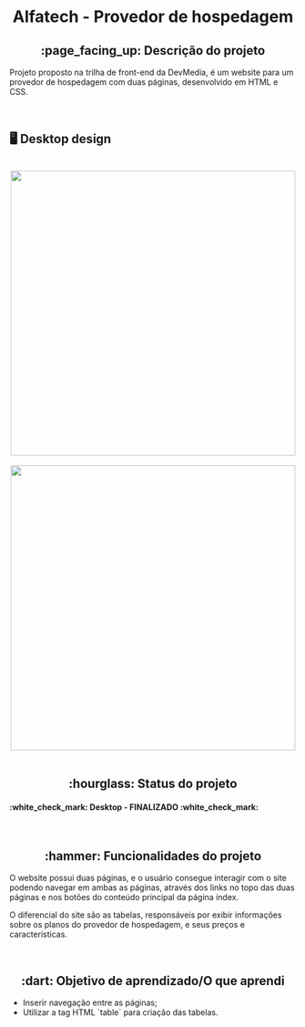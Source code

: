 <h1 align = "center">Alfatech - Provedor de hospedagem</h1>
<h2 align = "center">:page_facing_up: Descrição do projeto</h2>
<p>Projeto proposto na trilha de front-end da DevMedia, é um website para um provedor de hospedagem com duas páginas, desenvolvido em HTML e CSS.</p>
<br>

## :desktop_computer: Desktop design
<br>
<div align = "center">
<img src = "https://github.com/gleicekelly13/Alfatech-provedor-de-hospedagem/assets/80974593/976d3c73-0b1e-4044-a4a1-5541f5bf3b3d" width = "500" />
</div>
<br>

<div align = "center">
<img src = "https://github.com/gleicekelly13/Alfatech-provedor-de-hospedagem/assets/80974593/3b64742d-dde2-409f-8075-ee7fa7769cac" width = "500" />
</div>
<br>

<h2 align="center">:hourglass: Status do projeto </h2>
<h4>:white_check_mark: Desktop - FINALIZADO :white_check_mark: </h4>
<br>

<h2 align="center">:hammer: Funcionalidades do projeto </h2>
<p>O website possui duas páginas, e o usuário consegue interagir com o site podendo navegar em ambas as páginas, 
  através dos links no topo das duas páginas e nos botões do conteúdo principal da página index.</p>

<p>O diferencial do site são as tabelas, responsáveis por exibir informações sobre os planos do provedor de hospedagem, e seus preços e características.</p>
<br>

<h2 align="center"> :dart: Objetivo de aprendizado/O que aprendi </h2>
<ul>
  <li>Inserir navegação entre as páginas;</li>
  <li>Utilizar a tag HTML `table` para criação das tabelas.</li>
</ul>
